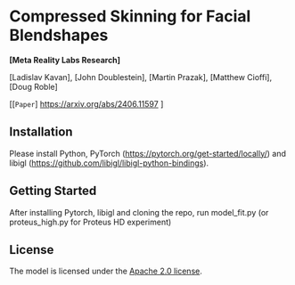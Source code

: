 # Compressed Skinning for Facial Blendshapes

**[Meta Reality Labs Research]**

[Ladislav Kavan], [John Doublestein], [Martin Prazak], [Matthew Cioffi], [Doug Roble]

[[`Paper`] https://arxiv.org/abs/2406.11597 ]

## Installation

Please install Python, PyTorch (https://pytorch.org/get-started/locally/) and libigl (https://github.com/libigl/libigl-python-bindings).

## <a name="GettingStarted"></a>Getting Started

After installing Pytorch, libigl and cloning the repo, run model_fit.py (or proteus_high.py for Proteus HD experiment)

## License

The model is licensed under the [Apache 2.0 license](LICENSE).

